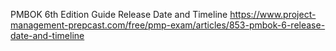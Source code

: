 
PMBOK 6th Edition Guide Release Date and Timeline  https://www.project-management-prepcast.com/free/pmp-exam/articles/853-pmbok-6-release-date-and-timeline

